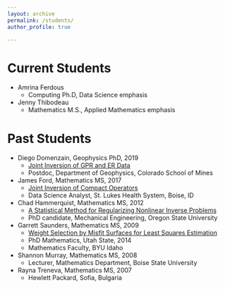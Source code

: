 ```yaml
---
layout: archive
permalink: /students/
author_profile: true

---
```


Current Students
======
* Amrina Ferdous
  * Computing Ph.D, Data Science emphasis
* Jenny Thibodeau
  * Mathematics M.S., Applied Mathematics emphasis

Past Students
======
* Diego Domenzain, Geophysics PhD, 2019
  * [Joint Inversion of GPR and ER Data](https://jodimead.github.io/files/diego.pdf)
   * Postdoc, Department of Geophysics, Colorado School of Mines
* James Ford, Mathematics MS, 2017
  * [Joint Inversion of Compact Operators](https://jodimead.github.io/files/james.pdf)
  * Data Science Analyst, St. Lukes Health System, Boise, ID
* Chad Hammerquist, Mathematics MS, 2012
  *  [A Statistical Method for Regularizing Nonlinear Inverse Problems](https://jodimead.github.io/files/chad.pdf)
   * PhD candidate, Mechanical Engineering, Oregon State University
* Garrett Saunders, Mathematics MS, 2009
  * [Weight Selection by Misfit Surfaces for Least Squares Estimation](https://jodimead.github.io/files/garrett.pdf)
   *  PhD Mathematics, Utah State, 2014
   * Mathematics Faculty, BYU Idaho
* Shannon Murray, Mathematics MS, 2008
  *  Lecturer, Mathematics Department, Boise State University
* Rayna Treneva, Mathematics MS, 2007
  * Hewlett Packard, Sofia, Bulgaria
